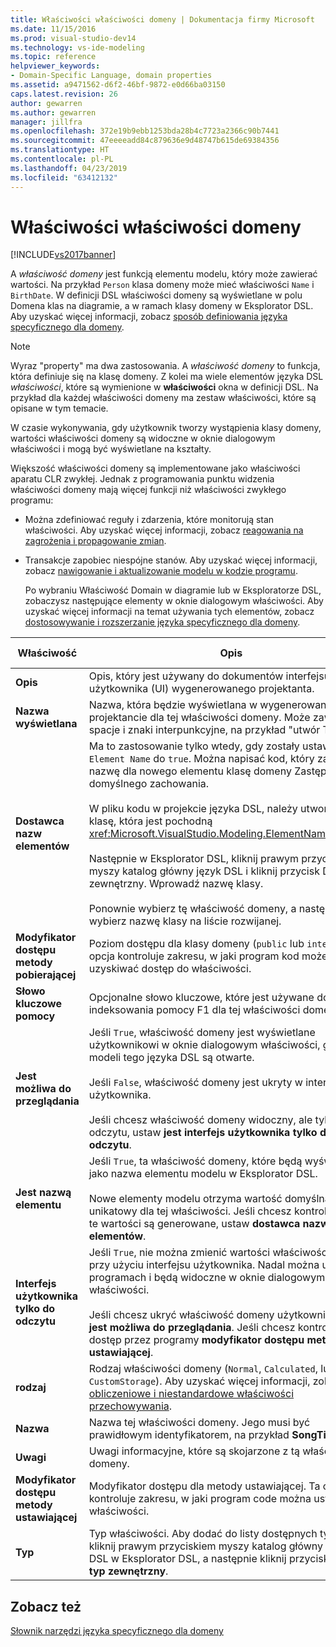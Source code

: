 ```yaml
---
title: Właściwości właściwości domeny | Dokumentacja firmy Microsoft
ms.date: 11/15/2016
ms.prod: visual-studio-dev14
ms.technology: vs-ide-modeling
ms.topic: reference
helpviewer_keywords:
- Domain-Specific Language, domain properties
ms.assetid: a9471562-d6f2-46bf-9872-e0d66ba03150
caps.latest.revision: 26
author: gewarren
ms.author: gewarren
manager: jillfra
ms.openlocfilehash: 372e19b9ebb1253bda28b4c7723a2366c90b7441
ms.sourcegitcommit: 47eeeeadd84c879636e9d48747b615de69384356
ms.translationtype: HT
ms.contentlocale: pl-PL
ms.lasthandoff: 04/23/2019
ms.locfileid: "63412132"
---
```

# <a name="properties-of-domain-properties"></a>Właściwości właściwości domeny
[!INCLUDE[vs2017banner](../includes/vs2017banner.md)]

A *właściwość domeny* jest funkcją elementu modelu, który może zawierać wartości. Na przykład `Person` klasa domeny może mieć właściwości `Name` i `BirthDate`. W definicji DSL właściwości domeny są wyświetlane w polu Domena klas na diagramie, a w ramach klasy domeny w Eksplorator DSL. Aby uzyskać więcej informacji, zobacz [sposób definiowania języka specyficznego dla domeny](../modeling/how-to-define-a-domain-specific-language.md).  
  
> [!NOTE]
> Wyraz "property" ma dwa zastosowania. A *właściwość domeny* to funkcja, która definiuje się na klasę domeny. Z kolei ma wiele elementów języka DSL *właściwości*, które są wymienione w **właściwości** okna w definicji DSL. Na przykład dla każdej właściwości domeny ma zestaw właściwości, które są opisane w tym temacie.  
  
 W czasie wykonywania, gdy użytkownik tworzy wystąpienia klasy domeny, wartości właściwości domeny są widoczne w oknie dialogowym właściwości i mogą być wyświetlane na kształty.  
  
 Większość właściwości domeny są implementowane jako właściwości aparatu CLR zwykłej. Jednak z programowania punktu widzenia właściwości domeny mają więcej funkcji niż właściwości zwykłego programu:  
  
- Można zdefiniować reguły i zdarzenia, które monitorują stan właściwości. Aby uzyskać więcej informacji, zobacz [reagowania na zagrożenia i propagowanie zmian](../modeling/responding-to-and-propagating-changes.md).  
  
- Transakcje zapobiec niespójne stanów. Aby uzyskać więcej informacji, zobacz [nawigowanie i aktualizowanie modelu w kodzie programu](../modeling/navigating-and-updating-a-model-in-program-code.md).  
  
  Po wybraniu Właściwość Domain w diagramie lub w Eksploratorze DSL, zobaczysz następujące elementy w oknie dialogowym właściwości. Aby uzyskać więcej informacji na temat używania tych elementów, zobacz [dostosowywanie i rozszerzanie języka specyficznego dla domeny](../modeling/customizing-and-extending-a-domain-specific-language.md).  
  
|Właściwość|Opis|Wartość domyślna|  
|--------------|-----------------|-------------------|  
|**Opis**|Opis, który jest używany do dokumentów interfejsu użytkownika (UI) wygenerowanego projektanta.|\<Brak >|  
|**Nazwa wyświetlana**|Nazwa, która będzie wyświetlana w wygenerowanym projektancie dla tej właściwości domeny. Może zawierać spacje i znaki interpunkcyjne, na przykład "utwór Title".|\<Brak >|  
|**Dostawca nazw elementów**|Ma to zastosowanie tylko wtedy, gdy zostały ustawione `Is Element Name` do `true`. Można napisać kod, który zawiera nazwę dla nowego elementu klasę domeny Zastępowanie domyślnego zachowania.<br /><br /> W pliku kodu w projekcie języka DSL, należy utworzyć klasę, która jest pochodną <xref:Microsoft.VisualStudio.Modeling.ElementNameProvider>.<br /><br /> Następnie w Eksplorator DSL, kliknij prawym przyciskiem myszy katalog główny język DSL i kliknij przycisk Dodaj typ zewnętrzny. Wprowadź nazwę klasy.<br /><br /> Ponownie wybierz tę właściwość domeny, a następnie wybierz nazwę klasy na liście rozwijanej.|\<Brak >|  
|**Modyfikator dostępu metody pobierającej**|Poziom dostępu dla klasy domeny (`public` lub `internal`). Ta opcja kontroluje zakresu, w jaki program kod może uzyskiwać dostęp do właściwości.|`public`|  
|**Słowo kluczowe pomocy**|Opcjonalne słowo kluczowe, które jest używane do indeksowania pomocy F1 dla tej właściwości domeny.|\<Brak >|  
|**Jest możliwa do przeglądania**|Jeśli `True`, właściwość domeny jest wyświetlane użytkownikowi w oknie dialogowym właściwości, gdy modeli tego języka DSL są otwarte.<br /><br /> Jeśli `False`, właściwość domeny jest ukryty w interfejsie użytkownika.<br /><br /> Jeśli chcesz właściwość domeny widoczny, ale tylko do odczytu, ustaw **jest interfejs użytkownika tylko do odczytu**.|`True`|  
|**Jest nazwą elementu**|Jeśli `True`, ta właściwość domeny, które będą wyświetlane jako nazwa elementu modelu w Eksplorator DSL.<br /><br /> Nowe elementy modelu otrzyma wartość domyślną unikatowy dla tej właściwości. Jeśli chcesz kontrolować, jak te wartości są generowane, ustaw **dostawca nazw elementów**.|`False`|  
|**Interfejs użytkownika tylko do odczytu**|Jeśli `True`, nie można zmienić wartości właściwości domeny przy użyciu interfejsu użytkownika. Nadal można ustawić w programach i będą widoczne w oknie dialogowym właściwości.<br /><br /> Jeśli chcesz ukryć właściwość domeny użytkownika, ustaw **jest możliwa do przeglądania**. Jeśli chcesz kontrolować dostęp przez programy **modyfikator dostępu metody ustawiającej**.|`False`|  
|**rodzaj**|Rodzaj właściwości domeny (`Normal`, `Calculated`, lub `CustomStorage`). Aby uzyskać więcej informacji, zobacz [obliczeniowe i niestandardowe właściwości przechowywania](../modeling/calculated-and-custom-storage-properties.md).|`Normal`|  
|**Nazwa**|Nazwa tej właściwości domeny. Jego musi być prawidłowym identyfikatorem, na przykład **SongTitle**.|\<Brak >|  
|**Uwagi**|Uwagi informacyjne, które są skojarzone z tą właściwością domeny.|\<Brak >|  
|**Modyfikator dostępu metody ustawiającej**|Modyfikator dostępu dla metody ustawiającej. Ta opcja kontroluje zakresu, w jaki program code można ustawić właściwości.|`public`|  
|**Typ**|Typ właściwości. Aby dodać do listy dostępnych typów, kliknij prawym przyciskiem myszy katalog główny języka DSL w Eksplorator DSL, a następnie kliknij przycisk **Dodaj typ zewnętrzny**.|`String`|  
  
## <a name="see-also"></a>Zobacz też  
 [Słownik narzędzi języka specyficznego dla domeny](http://msdn.microsoft.com/ca5e84cb-a315-465c-be24-76aa3df276aa)
